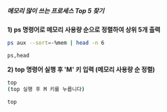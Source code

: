 ##### 메모리 많이 쓰는 프로세스 Top 5 찾기 #####

**1) ps 명령어로 메모리 사용량 순으로 정렬하여 상위 5개 출력**

```bash
ps aux --sort=-%mem | head -n 6
```

```tech
ps,head
```

**2) top 명령어 실행 후 'M' 키 입력 (메모리 사용량 순 정렬)**

```bash
top
(top 실행 후 M 키를 누릅니다)
```

```tech
top
```
